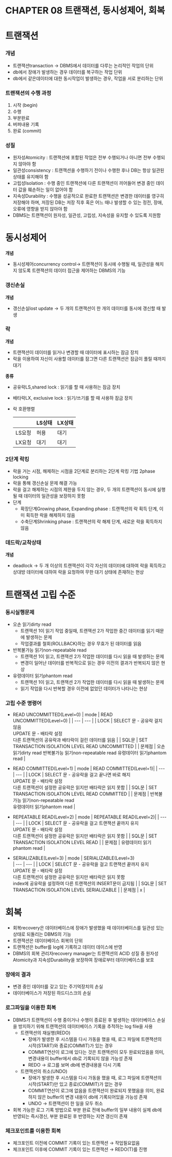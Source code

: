 # CHAPTER 08 트랜잭션, 동시성제어, 회복

# 트랜잭션

### 개념

- 트랜잭션transaction → DBMS에서 데이터를 다루는 논리적인 작업의 단위
- db에서 장애가 발생하는 경우 데이터를 복구하는 작업 단위
- db에서 같은데이터에 대한 동시작업이 발생하는 경우, 작업을 서로 분리하는 단위

### 트랜잭션의 수행 과정

1. 시작 (begin)
2. 수행
3. 부분완료
4. 버퍼내용 기록
5. 완료 (commit)

### 성질

- 원자성Atomicity : 트랜잭션에 포함된 작업은 전부 수행되거나 아니면 전부 수행되지 않아야 함
- 일관성consistency : 트랜잭션을 수행하기 전이나 수행한 후나 DB는 항상 일관된 상태를 유지해야 함
- 고립성Isolation : 수행 중인 트랜잭션에 다른 트랜잭션이 끼어들어 변경 중인 데이터 값을 훼손하는 일이 없어야 함
- 지속성Durability : 수행을 성공적으로 완료한 트랜잭션은 변경한 데이터를 영구히 저장해야 하며, 저장된 DB는 저장 직후 혹은 어느 때나 발생할 수 있는 정전, 장애, 오류에 영향을 받지 않아야 함
- DBMS는 트랜잭션이 원자성, 일관성, 고립성, 지속성을 유지할 수 있도록 지원함

# 동시성제어

**개념**

- 동시성제어concurrency control→ 트랜잭션이 동시에 수행될 때, 일관성을 해치지 않도록 트랜잭션의 데이터 접근을 제어하는 DBMS의 기능

### 갱신손실

**개념**

- 갱신손실lost update → 두 개의 트랜잭션이 한 개의 데이터를 동시에 갱신할 때 발생

### 락

**개념**

- 트랜잭션이 데이터를 읽거나 변경할 때 데이터에 표시하는 잠금 장치
- 락을 이용하여 자신이 사용할 데이터를 잠그면 다른 트랜잭션은 잠금이 풀릴 때까지 대기

**종류**

- 공유락LS,shared lock : 읽기를 할 때 사용하는 잠금 장치
- 배타락LX, exclusive lock : 읽기/쓰기를 할 때 사용하 잠금 장치
- 락 호환행렬
    
    
    |  | LS상태 | LX상태 |
    | --- | --- | --- |
    | LS요청 | 허용 | 대기 |
    | LX요청 | 대기 | 대기 |

### 2단계 락킹

- 락을 거는 시점, 해제하는 시점을 2단계로 분리하는 2단계 락킹 기법 2phase locking
- 락을 통해 갱신손실 문제 해결 가능
- 락을 걸고 해제하는 시점의 제한을 두지 않는 경우, 두 개의 트랜잭션이 동시에 실행 될 때 데이터의 일관성을 보장하지 못함
- 단계
    - 확장단계Growing phase, Expanding phase : 트랜잭션의 락 획득 단계, 이미 획득한 락을 해제하지 않음
    - 수축단계Shrinking phase : 트랜잭션의 락 해제 단계, 새로운 락을 획득하지 않음

### 데드락/교착상태

**개념**

- deadlock → 두 개 이상의 트랜잭션이 각각 자신의 데이터에 대하여 락을 획득하고 상대방 데이터에 대하여 락을 요청하여 무한 대기 상태에 존재하는 현상

# 트랜잭션 고립 수준

### 동시실행문제

- 오손 읽기dirty read
    - 트랜잭션 1이 읽기 작업 중일때, 트랜잭션 2가 작업한 중간 데이터를 읽기 때문에 발생하는 문제
    - 작업결과를 철회(ROLLBACK)하는 경우 무효가 된 데이터를 읽음
- 반복불가능 읽기non-repeatable read
    - 트랜잭션 1이 읽고, 트랜잭션 2가 작업한 데이터를 다시 읽을 때 발생하는 문제
    - 변경이 일어난 데이터를 반복적으로 읽는 경우 이전의 결과가 반복되지 않은 현상
- 유령데이터 읽기phantom read
    - 트랜잭션 1이 읽고, 트랜잭션 2가 작업한 데이터를 다시 읽을 때 발생하는 문제
    - 읽기 작업을 다시 반복할 경우 이전에 없었던 데이터가 나타나는 현상

### 고립 수준 명령어

- READ UNCOMMITTED(Level=0)
  | mode | READ UNCOMMITTED(Level=0) |
  | --- | --- |
    | LOCK | SELECT 문 - 공유락 걸지 않음 <br/> UPDATE 문 - 배타락 설정 <br/>다른 트랜잭션의 공유락과 배타락이 걸린 데이터를 읽음 |
    | SQL문 | SET TRANSACTION ISOLATION LEVEL READ UNCOMMITTED |
    | 문제점 | 오손 읽기dirty read   반복불가능 읽기non-repeatable read    유령데이터 읽기phantom read |
  
 

- READ COMMITTED(Level=1)
    | mode | READ COMMITTED(Level=1)|
    | --- | --- |
    | LOCK | SELECT 문 - 공유락을 걸고 끝나면 바로 해지<br/>    UPDATE 문 - 배타락 설정<br/>  다른 트랜잭션이 설정한 공유락은 읽지만 배타락은 읽지 못함 |
    | SQL문 | SET TRANSACTION ISOLATION LEVEL READ COMMITTED |
    | 문제점 | 반복불가능 읽기non-repeatable read <br/>    유령데이터 읽기phantom read |

- REPEATABLE READ(Level=2)
    | mode | REPEATABLE READ(Level=2)|
    | --- | --- |
    | LOCK | SELECT 문 - 공유락을 걸고 트랜잭션 끝까지 유지  <br/>   UPDATE 문 - 배타락 설정  <br/>  다른 트랜잭션이 설정한 공유락은 읽지만 배타락은 읽지 못함 |
    | SQL문 | SET TRANSACTION ISOLATION LEVEL READ |
    | 문제점 | 유령데이터 읽기phantom read |
- SERIALIZABLE(Level=3)
    | mode | SERIALIZABLE(Level=3)  
    | --- | --- |
    | LOCK | SELECT 문 - 공유락을 걸고 트랜잭션 끝까지 유지<br/>     UPDATE 문 - 배타락 설정<br/>     다른 트랜잭션이 설정한 공유락은 읽지만 배타락은 읽지 못함<br/>     index에 공유락을 설정하여 다른 트랜잭션의 INSERT문이 금지됨 |
    | SQL문 | SET TRANSACTION ISOLATION LEVEL SERIALIZABLE |
    | 문제점 | x |

# 회복

- 회복recovery은 데이터베이스에 장애가 발생했을 때 데이터베이스를 일관성 있는 상태로 되돌리는 DBMS의 기능
- 트랜잭션은 데이터베이스 회복의 단위
- 트랜잭션은 buffer를 log에 기록하고 데이터 데이스에 반영
- DBMS의 회복 관리자recovery manager는 트랜잭션의 ACID 성질 중 원자성Atomicity과 지속성Durability을 보장하여 장애로부터 데이터베이스를 보호

### 장애의 결과

- 변경 중인 데이터를 갖고 있는 주기억장치의 손실
- 데이터베이스가 저장된 하드디스크의 손실

### 로그파일을 이용한 회복

- DBMS가 트랜잭션이 수행 중이거나 수행이 종료된 후 발생하는 데이터베이스 손실을 방지하기 위해 트랜잭션의 데이터베이스 기록을 추적하는 log file을 사용
    - 트랜잭션의 재실행(REDO)
        - 장애가 발생한 후 시스템을 다시 가동을 했을 때, 로그 파일에 트랜잭션의 시작(START)와 종료(COMMIT)가 있는 경우
        - COMMIT연산이 로그에 있다는 것은 트랜잭션이 모두 완료되었음을 의미, 변경내용이 buffer에서 db로 기록되지 않을 가능성 존재
        - REDO → 로그를 보며 db에 변경내용을 다시 기록
    - 트랜잭션의 취소(UNDO)
        - 장애가 발생한 후 시스템을 다시 가동을 했을 때, 로그 파일에 트랜잭션의 시작(START)만 있고 종료(COMMIT)가 없는 경우
        - COMMIT연산이 로그에 없음을 트랜잭션이 완료되지 못했음을 의미, 완료하지 않은 buffer의 변경 내용이 db에 기록되어있을 가능성 존재
        - UNDO → 트랜잭션이 한 일을 모두 취소
- 회복 가능한 로그 기록 방법으로 부분 완료 전에 buffer의 일부 내용이 실제 db에 반영되는 즉시갱신, 부분 완료된 후 반영하는 지연 갱신이 존재
    
    

### 체크포인트를 이용한 회복

- 체크포인트 이전에 COMMIT 기록이 있는 트랜잭션 → 작업필요없음
- 체크포인트 이후에 COMMIT 기록이 있는 트랜잭션 → REDO(T)를 진행